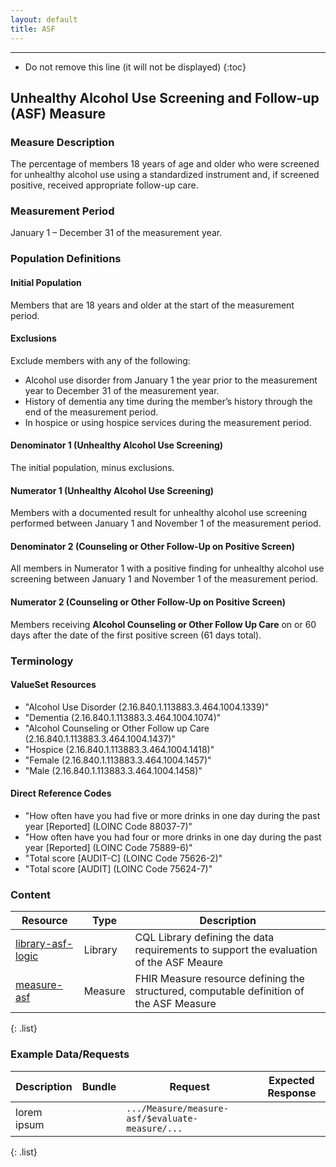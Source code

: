 ```yaml
---
layout: default
title: ASF
---
```


---

<!-- TOC  the css styling for this is \pages\assets\css\project.css under 'markdown-toc'-->

* Do not remove this line (it will not be displayed)
{:toc}

## Unhealthy Alcohol Use Screening and Follow-up (ASF) Measure

### Measure Description

The percentage of members 18 years of age and older who were screened for unhealthy alcohol use using a standardized instrument and, if screened positive, received appropriate follow-up care.

### Measurement Period

January 1 – December 31 of the measurement year.

### Population Definitions

#### Initial Population

Members that are 18 years and older at the start of the measurement period.

#### Exclusions

Exclude members with any of the following:
*  Alcohol use disorder from January 1 the year prior to the measurement year to December 31 of the measurement year.
*  History of dementia any time during the member’s history through the end of the measurement period.
*  In hospice or using hospice services during the measurement period.

#### Denominator 1 (Unhealthy Alcohol Use Screening)

The initial population, minus exclusions.

#### Numerator 1 (Unhealthy Alcohol Use Screening)

Members with a documented result for unhealthy alcohol use screening
performed between January 1 and November 1 of the measurement period.

#### Denominator 2 (Counseling or Other Follow-Up on Positive Screen)

All members in Numerator 1 with a positive finding for unhealthy alcohol use screening between January 1 and November 1 of the measurement period.

#### Numerator 2 (Counseling or Other Follow-Up on Positive Screen)

Members receiving __Alcohol Counseling or Other Follow Up Care__ on or 60 days after the date of the first positive screen (61 days total).

### Terminology

#### ValueSet Resources

* "Alcohol Use Disorder (2.16.840.1.113883.3.464.1004.1339)"
* "Dementia (2.16.840.1.113883.3.464.1004.1074)"
* "Alcohol Counseling or Other Follow up Care (2.16.840.1.113883.3.464.1004.1437)"
* "Hospice (2.16.840.1.113883.3.464.1004.1418)"
* "Female (2.16.840.1.113883.3.464.1004.1457)"
* "Male (2.16.840.1.113883.3.464.1004.1458)"

#### Direct Reference Codes

* "How often have you had five or more drinks in one day during the past year [Reported] (LOINC Code 88037-7)"
* "How often have you had four or more drinks in one day during the past year [Reported] (LOINC Code 75889-6)"
* "Total score \[AUDIT-C] (LOINC Code 75626-2)"
* "Total score \[AUDIT] (LOINC Code 75624-7)"

### Content

| Resource | Type | Description |
| -------- | ---- | ----------- |
| [library-asf-logic](Library-library-asf-logic.html) | Library | CQL Library defining the data requirements to support the evaluation of the ASF Meaure |
| [measure-asf](Measure-measure-asf.html) | Measure | FHIR Measure resource defining the structured, computable definition of the ASF Measure |
{: .list} 

### Example Data/Requests

| Description | Bundle | Request | Expected Response |
| ----------- | ------ | ------- | ----------------- |
| lorem ipsum | []() | `.../Measure/measure-asf/$evaluate-measure/...` | []() |
{: .list} 
